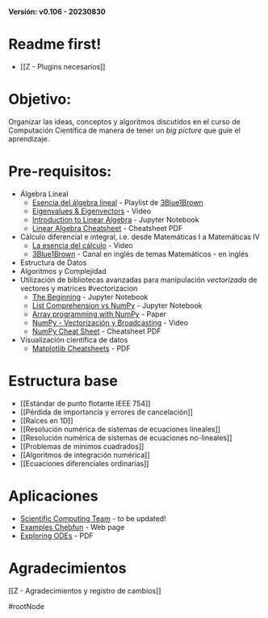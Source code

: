 **Versión: v0.106 - 20230830**

# Readme first!
- [[Z - Plugins necesarios]]

# Objetivo: 
Organizar las ideas, conceptos y algoritmos discutidos en el curso de Computación Científica de manera de tener un *big picture* que guíe el aprendizaje.

# Pre-requisitos: 
- Álgebra Lineal
	- [Esencia del álgebra lineal](https://www.youtube.com/watch?v=0Ndnzx6AyaA&list=PLIb_io8a5NB2DddFf-PwvZDCOUNT1GZoA) - Playlist de [3Blue1Brown](https://www.youtube.com/@3blue1brownespanol)
	- [Eigenvalues & Eigenvectors](https://www.youtube.com/watch?v=ZoBA6gje2a0) - Video
	- [Introduction to Linear Algebra](https://github.com/microsoft/QuantumKatas/blob/main/tutorials/LinearAlgebra/LinearAlgebra.ipynb) - Jupyter Notebook
	- [Linear Algebra Cheatsheet](https://math.berkeley.edu/~peyam/Math54Fa11/Cheat%20Sheets/Cheat%20Sheet%20(regular%20font).pdf) - Cheatsheet PDF
- Cálculo diferencial e integral, i.e. desde Matemáticas I a Matemáticas IV
	- [La esencia del cálculo](https://www.youtube.com/watch?v=ykwjb-OGimE) - Video
	- [3Blue1Brown](https://www.youtube.com/@3blue1brown) - Canal en inglés de temas Matemáticos - en inglés
- Estructura de Datos
- Algoritmos y Complejidad
- Utilización de bibliotecas avanzadas para manipulación *vectorizada* de vectores y matrices #vectorizacion
	- [The Beginning](https://github.com/tclaudioe/Scientific-Computing/blob/master/SC1v2/Bonus%20-%2000%20-%20The%20beginning.ipynb) - Jupyter Notebook
	- [List Comprehension vs NumPy](https://github.com/tclaudioe/Scientific-Computing/blob/master/SC1v2/Bonus%20-%2000%20-%20List%20Comprehension%20vs%20NumPy.ipynb) - Jupyter Notebook
	- [Array programming with NumPy](https://www.nature.com/articles/s41586-020-2649-2) - Paper
	- [NumPy - Vectorización y Broadcasting](https://www.youtube.com/watch?v=bKNwISYqGRU) - Video
	- [NumPy Cheat Sheet](https://res.cloudinary.com/dyd911kmh/image/upload/v1676302459/Marketing/Blog/Numpy_Cheat_Sheet.pdf) - Cheatsheet PDF
- Visualización científica de datos
	- [Matplotlib Cheatsheets](https://matplotlib.org/cheatsheets/) - PDF

# Estructura base
- [[Estándar de punto flotante IEEE 754]]
- [[Pérdida de importancia y errores de cancelación]]
- [[Raíces en 1D]]
- [[Resolución numérica de sistemas de ecuaciones lineales]]
- [[Resolución numérica de sistemas de ecuaciones no-lineales]]
- [[Problemas de mínimos cuadrados]]
- [[Algoritmos de integración numérica]]
- [[Ecuaciones diferenciales ordinarias]]

# Aplicaciones
- [Scientific Computing Team](http://sct.inf.utfsm.cl/) - to be updated!
- [Examples Chebfun](https://www.chebfun.org/examples/) - Web page
- [Exploring ODEs](https://people.maths.ox.ac.uk/trefethen/Exploring.pdf) - PDF

# Agradecimientos
[[Z - Agradecimientos y registro de cambios]]

#rootNode
